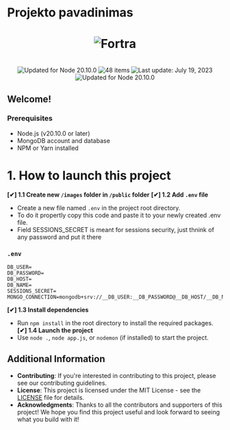 # Projekto pavadinimas
<h1 align="center">
  <img src="https://static.fortra.com/fortra-global-assets/fortra-logo-full.svg?l=1220145297" alt="Fortra"/>
</h1>
<br/>
<div align="center">
   <img src="https://img.shields.io/badge/ %E2%9C%94%20Updated%20For%20Version%20-%20Node%2020.10.0-brightgreen.svg" alt="Updated for Node 20.10.0"/>
  <img src="https://img.shields.io/badge/⚙%20Routers%20count-%2048%20Best%20Practices-blue.svg" alt="48 items"/> 
  <img id="last-update-badge" src="https://img.shields.io/badge/%F0%9F%93%85%20Last%20update%20-%20February%2005%2C%202024-green.svg" alt="Last update: July 19, 2023" /> 
  <img src="https://img.shields.io/badge/ %E2%9C%94%20Updated%20For%20Version%20-%20Node%2020.10.0-brightgreen.svg" alt="Updated for Node 20.10.0"/>
</div>

## Welcome!
### Prerequisites
- Node.js (v20.10.0 or later)
- MongoDB account and database
- NPM or Yarn installed
# 1. How to launch this project
**[✔] 1.1 Create new `/images` folder in `/public` folder**
**[✔] 1.2 Add `.env` file**
- Create a new file named `.env` in the project root directory.
- To do it propertly copy this code and paste it to your newly created .env file.
- Field SESSIONS_SECRET is meant for sessions security, just thnink of any password and put it there
### `.env`
```
DB_USER=
DB_PASSWORD=
DB_HOST=
DB_NAME=
SESSIONS_SECRET=
MONGO_CONNECTION=mongodb+srv://__DB_USER:__DB_PASSWORD@__DB_HOST/__DB_NAME
```
**[✔] 1.3 Install dependencies**
- Run `npm install` in the root directory to install the required packages.
**[✔] 1.4 Launch the project**
- Use `node .`, `node app.js`, or `nodemon` (if installed) to start the project.
## Additional Information
- **Contributing**: If you're interested in contributing to this project, please see our contributing guidelines.
- **License**: This project is licensed under the MIT License - see the [LICENSE](LICENSE.txt) file for details.
- **Acknowledgments**: Thanks to all the contributors and supporters of this project!
We hope you find this project useful and look forward to seeing what you build with it!